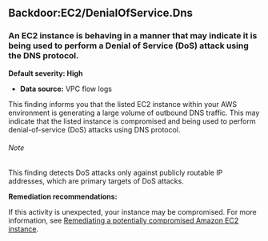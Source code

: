

Backdoor:EC2/DenialOfService.Dns
--------------------------------

### An EC2 instance is behaving in a manner that may indicate it is being used to perform a Denial of Service (DoS) attack using the DNS protocol.

**Default severity: High**

* **Data source:** VPC flow logs

This finding informs you that the listed EC2 instance within your AWS environment is generating a large volume of outbound DNS traffic. This may indicate that the listed instance is compromised and being used to perform denial-of-service (DoS) attacks using DNS protocol.

###### Note

This finding detects DoS attacks only against publicly routable IP addresses, which are primary targets of DoS attacks.

**Remediation recommendations:**

If this activity is unexpected, your instance may be compromised. For more information, see [Remediating a potentially compromised Amazon EC2 instance](https://docs.aws.amazon.com/guardduty/latest/ug/compromised-ec2.html).


